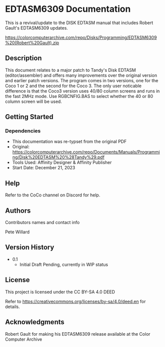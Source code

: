 # EDTASM6309 Documentation

This is a revival/update to the DISK EDTASM manual that includes Robert Gault's EDTASM6309 updates. 

https://colorcomputerarchive.com/repo/Disks/Programming/EDTASM6309%20(Robert%20Gault).zip


## Description

This document relates to a major patch to Tandy's Disk EDTASM (editor/assembler) and offers many improvements over the original version and earlier patch versions. The program comes in two versions, one for the Coco 1 or 2 and the second for the Coco 3. The only user noticable difference is that the Coco3 version uses 40/80 column screens and runs in the fast 2MHz mode. Use RGBCNFIG.BAS to select whether the 40 or 80 column screen will be used.

## Getting Started

### Dependencies

* This documentation was re-typset from the original PDF
* Original: https://colorcomputerarchive.com/repo/Documents/Manuals/Programming/Disk%20EDTASM%20%28Tandy%29.pdf
* Tools Used: Affinity Designer & Affinity Publisher
* Start Date: December 21, 2023


## Help

Refer to the CoCo channel on Discord for help.

## Authors

Contributors names and contact info

Pete Willard  


## Version History

* 0.1
    * Initial Draft Pending, currently in WIP status

## License

This project is licensed under the CC BY-SA 4.0 DEED 

Refer to https://creativecommons.org/licenses/by-sa/4.0/deed.en for details. 

## Acknowledgments

Robert Gault for making his EDTASM6309 release available at the Color Computer Archive 